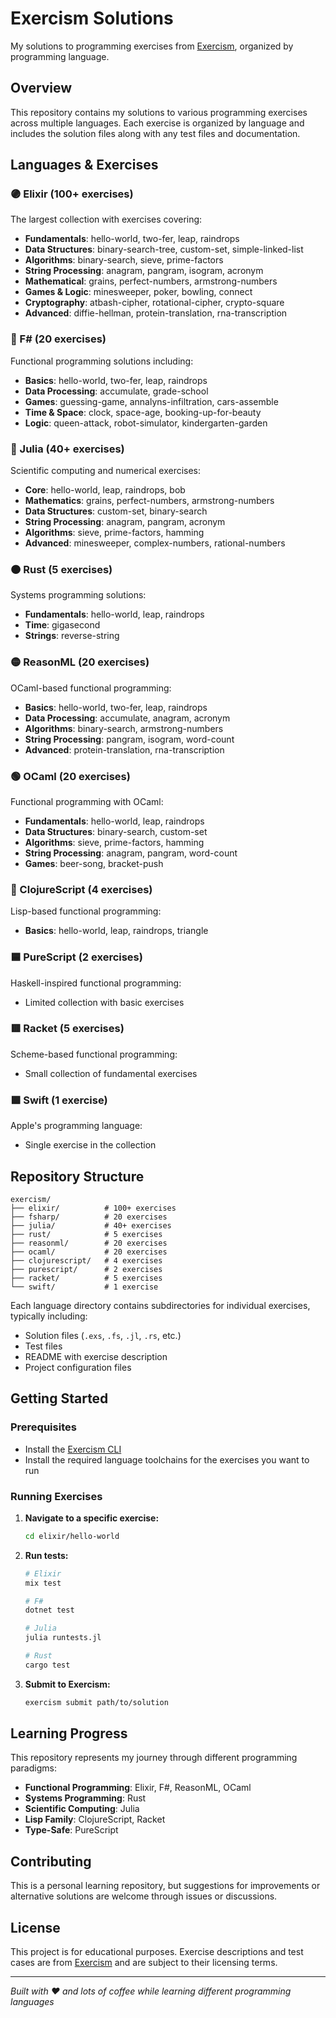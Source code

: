 # Exercism Solutions

My solutions to programming exercises from [Exercism](https://exercism.io), organized by programming language.

## Overview

This repository contains my solutions to various programming exercises across multiple languages. Each exercise is organized by language and includes the solution files along with any test files and documentation.

## Languages & Exercises

### 🟣 Elixir (100+ exercises)

The largest collection with exercises covering:

- **Fundamentals**: hello-world, two-fer, leap, raindrops
- **Data Structures**: binary-search-tree, custom-set, simple-linked-list
- **Algorithms**: binary-search, sieve, prime-factors
- **String Processing**: anagram, pangram, isogram, acronym
- **Mathematical**: grains, perfect-numbers, armstrong-numbers
- **Games & Logic**: minesweeper, poker, bowling, connect
- **Cryptography**: atbash-cipher, rotational-cipher, crypto-square
- **Advanced**: diffie-hellman, protein-translation, rna-transcription

### 🔵 F# (20 exercises)

Functional programming solutions including:

- **Basics**: hello-world, two-fer, leap, raindrops
- **Data Processing**: accumulate, grade-school
- **Games**: guessing-game, annalyns-infiltration, cars-assemble
- **Time & Space**: clock, space-age, booking-up-for-beauty
- **Logic**: queen-attack, robot-simulator, kindergarten-garden

### 🔴 Julia (40+ exercises)

Scientific computing and numerical exercises:

- **Core**: hello-world, leap, raindrops, bob
- **Mathematics**: grains, perfect-numbers, armstrong-numbers
- **Data Structures**: custom-set, binary-search
- **String Processing**: anagram, pangram, acronym
- **Algorithms**: sieve, prime-factors, hamming
- **Advanced**: minesweeper, complex-numbers, rational-numbers

### 🟠 Rust (5 exercises)

Systems programming solutions:

- **Fundamentals**: hello-world, leap, raindrops
- **Time**: gigasecond
- **Strings**: reverse-string

### 🟡 ReasonML (20 exercises)

OCaml-based functional programming:

- **Basics**: hello-world, two-fer, leap, raindrops
- **Data Processing**: accumulate, anagram, acronym
- **Algorithms**: binary-search, armstrong-numbers
- **String Processing**: pangram, isogram, word-count
- **Advanced**: protein-translation, rna-transcription

### 🟢 OCaml (20 exercises)

Functional programming with OCaml:

- **Fundamentals**: hello-world, leap, raindrops
- **Data Structures**: binary-search, custom-set
- **Algorithms**: sieve, prime-factors, hamming
- **String Processing**: anagram, pangram, word-count
- **Games**: beer-song, bracket-push

### 🔶 ClojureScript (4 exercises)

Lisp-based functional programming:

- **Basics**: hello-world, leap, raindrops, triangle

### 🟦 PureScript (2 exercises)

Haskell-inspired functional programming:

- Limited collection with basic exercises

### 🟥 Racket (5 exercises)

Scheme-based functional programming:

- Small collection of fundamental exercises

### 🟪 Swift (1 exercise)

Apple's programming language:

- Single exercise in the collection

## Repository Structure

```
exercism/
├── elixir/          # 100+ exercises
├── fsharp/          # 20 exercises  
├── julia/           # 40+ exercises
├── rust/            # 5 exercises
├── reasonml/        # 20 exercises
├── ocaml/           # 20 exercises
├── clojurescript/   # 4 exercises
├── purescript/      # 2 exercises
├── racket/          # 5 exercises
└── swift/           # 1 exercise
```

Each language directory contains subdirectories for individual exercises, typically including:

- Solution files (`.exs`, `.fs`, `.jl`, `.rs`, etc.)
- Test files
- README with exercise description
- Project configuration files

## Getting Started

### Prerequisites

- Install the [Exercism CLI](https://exercism.io/docs/using/solving-exercises/working-locally)
- Install the required language toolchains for the exercises you want to run

### Running Exercises

1. **Navigate to a specific exercise:**

   ```bash
   cd elixir/hello-world
   ```

2. **Run tests:**

   ```bash
   # Elixir
   mix test
   
   # F#
   dotnet test
   
   # Julia
   julia runtests.jl
   
   # Rust
   cargo test
   ```

3. **Submit to Exercism:**

   ```bash
   exercism submit path/to/solution
   ```

## Learning Progress

This repository represents my journey through different programming paradigms:

- **Functional Programming**: Elixir, F#, ReasonML, OCaml
- **Systems Programming**: Rust
- **Scientific Computing**: Julia
- **Lisp Family**: ClojureScript, Racket
- **Type-Safe**: PureScript

## Contributing

This is a personal learning repository, but suggestions for improvements or alternative solutions are welcome through issues or discussions.

## License

This project is for educational purposes. Exercise descriptions and test cases are from [Exercism](https://exercism.io) and are subject to their licensing terms.

---

*Built with ❤️ and lots of coffee while learning different programming languages*

